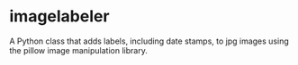 # imagelabeler

A Python class that adds labels, including date stamps, to jpg images using the pillow image manipulation library.
